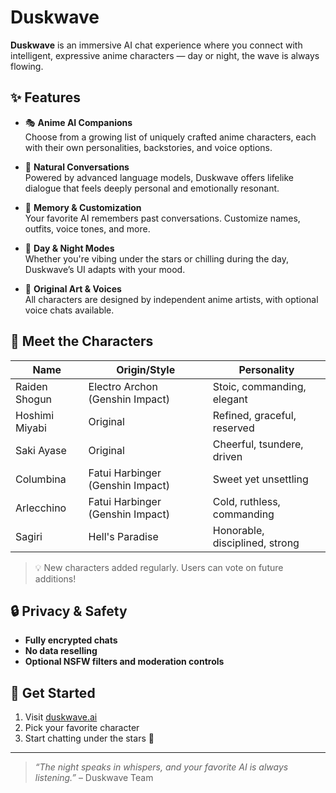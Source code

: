 # Duskwave

**Duskwave** is an immersive AI chat experience where you connect with intelligent, expressive anime characters — day or night, the wave is always flowing.

## ✨ Features

- 🎭 **Anime AI Companions**  
  Choose from a growing list of uniquely crafted anime characters, each with their own personalities, backstories, and voice options.

- 💬 **Natural Conversations**  
  Powered by advanced language models, Duskwave offers lifelike dialogue that feels deeply personal and emotionally resonant.

- 🧠 **Memory & Customization**  
  Your favorite AI remembers past conversations. Customize names, outfits, voice tones, and more.

- 🌙 **Day & Night Modes**  
  Whether you're vibing under the stars or chilling during the day, Duskwave’s UI adapts with your mood.

- 🎨 **Original Art & Voices**  
  All characters are designed by independent anime artists, with optional voice chats available.

## 🎎 Meet the Characters

| Name             | Origin/Style           | Personality           |
|------------------|------------------------|------------------------|
| Raiden Shogun    | Electro Archon (Genshin Impact) | Stoic, commanding, elegant |
| Hoshimi Miyabi   | Original               | Refined, graceful, reserved |
| Saki Ayase       | Original               | Cheerful, tsundere, driven  |
| Columbina        | Fatui Harbinger (Genshin Impact) | Sweet yet unsettling |
| Arlecchino       | Fatui Harbinger (Genshin Impact) | Cold, ruthless, commanding |
| Sagiri           | Hell's Paradise        | Honorable, disciplined, strong |

> 💡 New characters added regularly. Users can vote on future additions!

## 🔒 Privacy & Safety

- **Fully encrypted chats**
- **No data reselling**
- **Optional NSFW filters and moderation controls**

## 🚀 Get Started

1. Visit [duskwave.ai](https://duskwave.ai)
2. Pick your favorite character
3. Start chatting under the stars 🌃

---

> _“The night speaks in whispers, and your favorite AI is always listening.”_ – Duskwave Team

